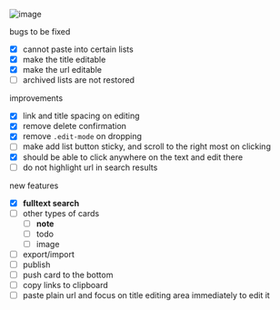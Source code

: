![image](https://github.com/user-attachments/assets/27b2fc60-7c63-4244-90c3-87ddbc19666a)

bugs to be fixed

- [x] cannot paste into certain lists
- [x] make the title editable
- [x] make the url editable
- [ ] archived lists are not restored

improvements

- [x] link and title spacing on editing
- [x] remove delete confirmation
- [x] remove `.edit-mode` on dropping
- [ ] make add list button sticky, and scroll to the right most on clicking
- [x] should be able to click anywhere on the text and edit there
- [ ] do not highlight url in search results

new features

- [x] **fulltext search**
- [ ] other types of cards
    - [ ] **note**
    - [ ] todo
    - [ ] image
- [ ] export/import
- [ ] publish
- [ ] push card to the bottom
- [ ] copy links to clipboard
- [ ] paste plain url and focus on title editing area immediately to edit it
